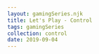```yaml
---
layout: gamingSeries.njk
title: Let's Play - Control
tags: gamingSeries
collection: control
date: 2019-09-04
---
```

